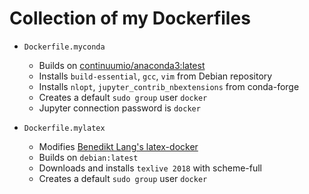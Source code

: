 # Collection of my Dockerfiles

* `Dockerfile.myconda`
    - Builds on [continuumio/anaconda3:latest](https://hub.docker.com/r/continuumio/anaconda3/)
    - Installs `build-essential`, `gcc`, `vim` from Debian repository
    - Installs `nlopt`, `jupyter_contrib_nbextensions` from conda-forge
    - Creates a default `sudo group` user `docker`
    - Jupyter connection password is `docker`

* `Dockerfile.mylatex`
    - Modifies [Benedikt Lang's latex-docker](https://github.com/blang/latex-docker)
    - Builds on `debian:latest`
    - Downloads and installs `texlive 2018` with scheme-full
    - Creates a default `sudo group` user `docker`
